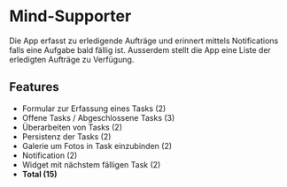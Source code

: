 # Mind-Supporter
Die App erfasst zu erledigende Aufträge und erinnert mittels Notifications falls eine Aufgabe bald fällig ist. Ausserdem stellt die App eine Liste der erledigten Aufträge zu Verfügung.
## Features
* Formular zur Erfassung eines Tasks (2)
* Offene Tasks / Abgeschlossene Tasks (3)
* Überarbeiten von Tasks (2)
* Persistenz der Tasks (2)
* Galerie um Fotos in Task einzubinden (2)
* Notification (2)
* Widget mit nächstem fälligen Task (2)
* **Total (15)**
